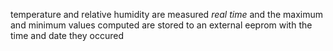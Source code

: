 temperature and relative humidity are measured <i>real time</i> and the maximum and minimum values computed are stored to an external eeprom with the time and date they occured
